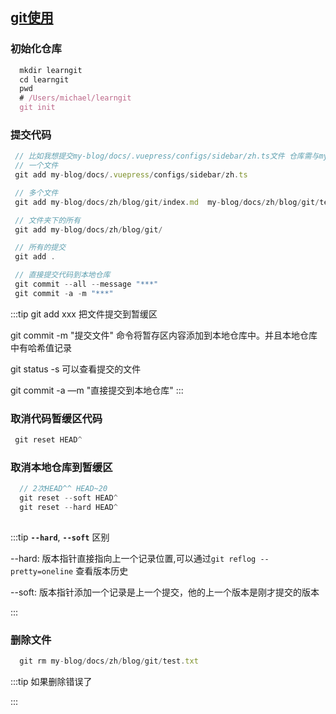 
## [git使用](https://www.liaoxuefeng.com/wiki/896043488029600/896827951938304)

  ### 初始化仓库
  ```javascript
    mkdir learngit
    cd learngit
    pwd
    # /Users/michael/learngit
    git init
  ```

  ### 提交代码

   ```javascript
    // 比如我想提交my-blog/docs/.vuepress/configs/sidebar/zh.ts文件 仓库需与myproject下
    // 一个文件
    git add my-blog/docs/.vuepress/configs/sidebar/zh.ts

    // 多个文件
    git add my-blog/docs/zh/blog/git/index.md  my-blog/docs/zh/blog/git/terminal.md 

    // 文件夹下的所有
    git add my-blog/docs/zh/blog/git/

    // 所有的提交
    git add .

    // 直接提交代码到本地仓库
    git commit --all --message "***"
    git commit -a -m "***" 
  ```
  :::tip
  git add xxx 把文件提交到暂缓区

  git commit -m "提交文件"  命令将暂存区内容添加到本地仓库中。并且本地仓库中有哈希值记录

  git status -s 可以查看提交的文件

  git commit -a —m "直接提交到本地仓库"
  :::

  ### 取消代码暂缓区代码

   ```javascript
    git reset HEAD^ 
  ```
 ### 取消本地仓库到暂缓区

  ```javascript
    // 2次HEAD^^ HEAD~20 
    git reset --soft HEAD^
    git reset --hard HEAD^
    
  ```

  :::tip
  **`--hard`**, **`--soft`** 区别

  --hard: 版本指针直接指向上一个记录位置,可以通过`git reflog --pretty=oneline` 查看版本历史

  --soft: 版本指针添加一个记录是上一个提交，他的上一个版本是刚才提交的版本

  :::


  ### 删除文件

  ```javascript
    git rm my-blog/docs/zh/blog/git/test.txt
  ```

  :::tip
  如果删除错误了
  
  :::


